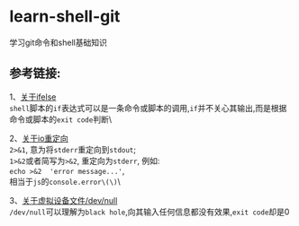# learn-shell-git

学习git命令和shell基础知识

## 参考链接:

1、[关于ifelse](https://unix.stackexchange.com/questions/34491/dev-null-21-in-if-statement)\
    `shell`脚本的`if`表达式可以是一条命令或脚本的调用,`if`并不关心其输出,而是根据命令或脚本的`exit code`判断\

2、[关于io重定向](https://segmentfault.com/a/1190000040086046)\
    `2>&1`, 意为将`stderr`重定向到`stdout`; \
    `1>&2`或者简写为`>&2`, 重定向为`stderr`, 例如:\
    `echo >&2  'error message...'`,\
    相当于`js`的`console.error\(\)`\

3、[关于虚拟设备文件/dev/null](https://linuxhint.com/what_is_dev_null/)\
    `/dev/null`可以理解为`black hole`,向其输入任何信息都没有效果,`exit code`却是0
